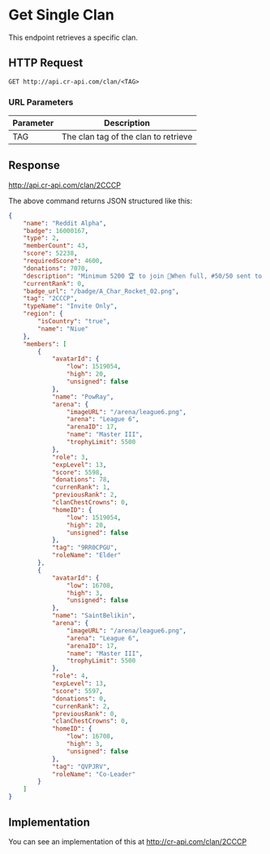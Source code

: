 # Get Single Clan

This endpoint retrieves a specific clan.

## HTTP Request

`GET http://api.cr-api.com/clan/<TAG>`

### URL Parameters

Parameter | Description
--- | ---
TAG | The clan tag of the clan to retrieve

## Response

http://api.cr-api.com/clan/2CCCP

The above command returns JSON structured like this:

```json
{
    "name": "Reddit Alpha",
    "badge": 16000167,
    "type": 2,
    "memberCount": 43,
    "score": 52238,
    "requiredScore": 4600,
    "donations": 7070,
    "description": "Minimum 5200 🏆 to join 🚀When full, #50/50 sent to Reddit Bravo 🚀http://discord.gg/racf",
    "currentRank": 0,
    "badge_url": "/badge/A_Char_Rocket_02.png",
    "tag": "2CCCP",
    "typeName": "Invite Only",
    "region": {
        "isCountry": "true",
        "name": "Niue"
    },
    "members": [
        {
            "avatarId": {
                "low": 1519054,
                "high": 20,
                "unsigned": false
            },
            "name": "PowRay",
            "arena": {
                "imageURL": "/arena/league6.png",
                "arena": "League 6",
                "arenaID": 17,
                "name": "Master III",
                "trophyLimit": 5500
            },
            "role": 3,
            "expLevel": 13,
            "score": 5598,
            "donations": 78,
            "currenRank": 1,
            "previousRank": 2,
            "clanChestCrowns": 0,
            "homeID": {
                "low": 1519054,
                "high": 20,
                "unsigned": false
            },
            "tag": "9RR0CPGU",
            "roleName": "Elder"
        },
        {
            "avatarId": {
                "low": 16708,
                "high": 3,
                "unsigned": false
            },
            "name": "SaintBelikin",
            "arena": {
                "imageURL": "/arena/league6.png",
                "arena": "League 6",
                "arenaID": 17,
                "name": "Master III",
                "trophyLimit": 5500
            },
            "role": 4,
            "expLevel": 13,
            "score": 5597,
            "donations": 0,
            "currenRank": 2,
            "previousRank": 0,
            "clanChestCrowns": 0,
            "homeID": {
                "low": 16708,
                "high": 3,
                "unsigned": false
            },
            "tag": "QVPJRV",
            "roleName": "Co-Leader"
        }
    ]
}
```

## Implementation

You can see an implementation of this at http://cr-api.com/clan/2CCCP
